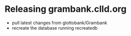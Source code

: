 # Releasing grambank.clld.org

- pull latest changes from glottobank/Grambank
- recreate the database running recreatedb

